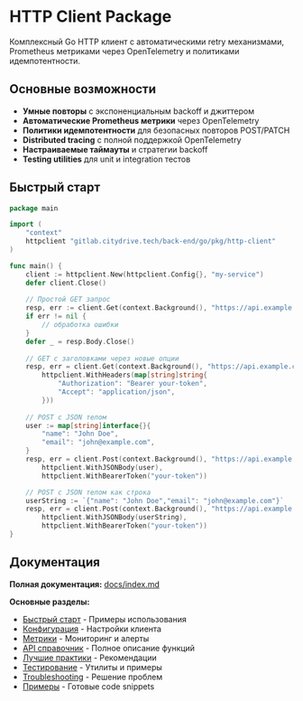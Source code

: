 # HTTP Client Package

Комплексный Go HTTP клиент с автоматическими retry механизмами, Prometheus метриками через OpenTelemetry и политиками идемпотентности.

## Основные возможности

- **Умные повторы** с экспоненциальным backoff и джиттером
- **Автоматические Prometheus метрики** через OpenTelemetry  
- **Политики идемпотентности** для безопасных повторов POST/PATCH
- **Distributed tracing** с полной поддержкой OpenTelemetry
- **Настраиваемые таймауты** и стратегии backoff
- **Testing utilities** для unit и integration тестов

## Быстрый старт

```go
package main

import (
    "context"
    httpclient "gitlab.citydrive.tech/back-end/go/pkg/http-client"
)

func main() {
    client := httpclient.New(httpclient.Config{}, "my-service")
    defer client.Close()
    
    // Простой GET запрос
    resp, err := client.Get(context.Background(), "https://api.example.com/data")
    if err != nil {
        // обработка ошибки
    }
    defer _ = resp.Body.Close()
    
    // GET с заголовками через новые опции
    resp, err = client.Get(context.Background(), "https://api.example.com/users",
        httpclient.WithHeaders(map[string]string{
            "Authorization": "Bearer your-token",
            "Accept": "application/json",
        }))
    
    // POST с JSON телом
    user := map[string]interface{}{
        "name": "John Doe",
        "email": "john@example.com",
    }
    resp, err = client.Post(context.Background(), "https://api.example.com/users", nil,
        httpclient.WithJSONBody(user),
        httpclient.WithBearerToken("your-token"))

	// POST с JSON телом как строка
	userString := `{"name": "John Doe","email": "john@example.com"}`
	resp, err = client.Post(context.Background(), "https://api.example.com/users", nil,
		httpclient.WithJSONBody(userString),
		httpclient.WithBearerToken("your-token"))
}
```

## Документация

**Полная документация:** [docs/index.md](docs/index.md)

**Основные разделы:**
- [Быстрый старт](docs/quick-start.md) - Примеры использования  
- [Конфигурация](docs/configuration.md) - Настройки клиента
- [Метрики](docs/metrics.md) - Мониторинг и алерты
- [API справочник](docs/api-reference.md) - Полное описание функций
- [Лучшие практики](docs/best-practices.md) - Рекомендации
- [Тестирование](docs/testing.md) - Утилиты и примеры
- [Troubleshooting](docs/troubleshooting.md) - Решение проблем
- [Примеры](docs/examples.md) - Готовые code snippets

